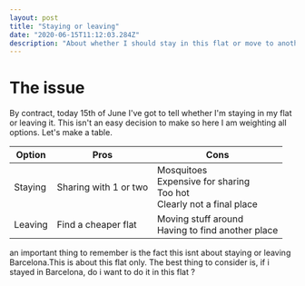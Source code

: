 ```yaml
---
layout: post
title: "Staying or leaving"
date: "2020-06-15T11:12:03.284Z"
description: "About whether I should stay in this flat or move to another"
---
```


# The issue

By contract, today 15th of June I've got to tell whether I'm staying in my flat or leaving it. This isn't an easy decision to make so here I am weighting all options. Let's make a table. 

Option|Pros|Cons
---|---|---
Staying| Sharing with 1 or two<br>| Mosquitoes<br>Expensive for sharing<br>Too hot<br>Clearly not a final place
Leaving|Find a cheaper flat|Moving stuff around<br>Having to find another place

an important thing to remember is the fact this isnt about staying or leaving Barcelona.This is about this flat only. The best thing to consider is, if i stayed in Barcelona, do i want to do it in this flat ?
